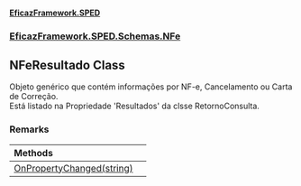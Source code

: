 #### [EficazFramework.SPED](EficazFrameworkSPED.md 'EficazFramework SPED')
### [EficazFramework.SPED.Schemas.NFe](EficazFramework.SPED.Schemas.NFe.md 'EficazFramework.SPED.Schemas.NFe')

## NFeResultado Class

Objeto genérico que contém informações por NF-e, Cancelamento ou Carta de Correção.  
Está listado na Propriedade 'Resultados' da clsse RetornoConsulta.

### Remarks

| Methods | |
| :--- | :--- |
| [OnPropertyChanged(string)](EficazFramework.SPED.Schemas.NFe/NFeResultado/OnPropertyChanged(string).md 'EficazFramework.SPED.Schemas.NFe.NFeResultado.OnPropertyChanged(string)') | |
